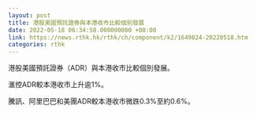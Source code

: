 ```yaml
---
layout: post
title: 港股美國預託證券與本港收市比較個別發展
date: 2022-05-18 06:34:58.000000000 +08:00
link: https://news.rthk.hk/rthk/ch/component/k2/1649024-20220518.htm
categories: rthk
---
```


港股美國預託證券（ADR）與本港收市比較個別發展。

滙控ADR較本港收市上升逾1%。

騰訊、阿里巴巴和美團ADR較本港收市微跌0.3%至約0.6%。
